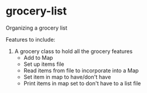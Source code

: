 # grocery-list
Organizing a grocery list

Features to include:
1. A grocery class to hold all the grocery features
     * Add to Map
     * Set up items file
     * Read items from file to incorporate into a Map
     * Set item in map to have/don't have
     * Print items in map set to don't have to a list file
